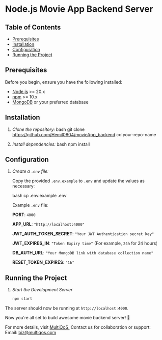 # Node.js Movie App Backend Server

## Table of Contents

- [Prerequisites](#prerequisites)
- [Installation](#installation)
- [Configuration](#configuration)
- [Running the Project](#running-the-project)

## Prerequisites

Before you begin, ensure you have the following installed:

- [Node.js](https://nodejs.org/) >= 20.x
- [npm](https://www.npmjs.com/) >= 10.x
- [MongoDB](https://www.mongodb.com/) or your preferred database

## Installation

1. *Clone the repository:*
    bash
    git clone https://github.com/Hemil0804/movieApp_backend
    cd your-repo-name
    

2. *Install dependencies:*
    bash
    npm install
    

## Configuration

1. *Create a `.env` file:*

    Copy the provided `.env.example` to `.env` and update the values as necessary:

    bash
    cp .env.example .env
    

    Example `.env` file:

    **PORT**: `4000`  

    **APP_URL**: `"http://localhost:4000"`  

    **JWT_AUTH_TOKEN_SECRET**: `"Your JWT Authentication secret key"`  

    **JWT_EXPIRES_IN**: `"Token Expiry time"` (For example, `24h` for 24 hours)  

    **DB_AUTH_URL**: `"Your MongoDB link with database collection name"`  

    **RESET_TOKEN_EXPIRES**: `"1h"`  


## Running the Project
1. *Start the Development Server*

    ```bash
    npm start
    ```
The server should now be running at `http://localhost:4000`.
    



Now you're all set to build awesome movie backend server! 🌟

For more details, visit [MultiQoS.](https://multiqos.com/)
Contact us for collaboration or support:
Email: biz@multiqos.com
